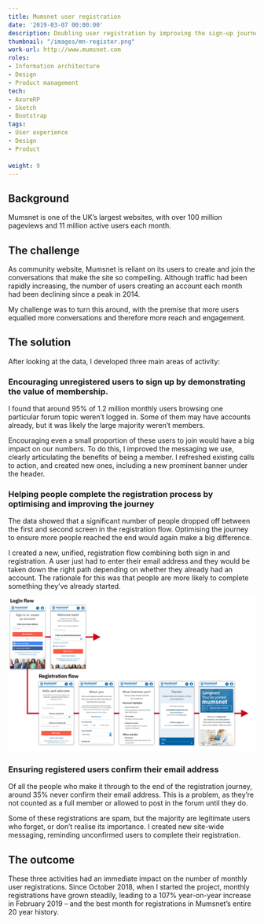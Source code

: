 ```yaml
---
title: Mumsnet user registration
date: '2019-03-07 00:00:00'
description: Doubling user registration by improving the sign-up journey.
thumbnail: "/images/mn-register.png"
work-url: http://www.mumsnet.com
roles:
- Information architecture
- Design
- Product management
tech:
- AxureRP
- Sketch
- Bootstrap
tags:
- User experience 
- Design
- Product

weight: 9
---
```


## Background
Mumsnet is one of the UK’s largest websites, with over 100 million pageviews and 11 million active users each month.

## The challenge
As community website, Mumsnet is reliant on its users to create and join the conversations that make the site so compelling. Although traffic had been rapidly increasing, the number of users creating an account each month had been declining since a peak in 2014.

My challenge was to turn this around, with the premise that more users equalled more conversations and therefore more reach and engagement.

## The solution
After looking at the data, I developed three main areas of activity:

### Encouraging unregistered users to sign up by demonstrating the value of membership.
I found that around 95% of 1.2 million monthly users browsing one particular forum topic weren’t logged in. Some of them may have accounts already, but it was likely the large majority weren’t members.

Encouraging even a small proportion of these users to join would have a big impact on our numbers. To do this, I improved the messaging we use, clearly articulating the benefits of being a member. I refreshed existing calls to action, and created new ones, including a new prominent banner under the header.

### Helping people complete the registration process by optimising and improving the journey
The data showed that a significant number of people dropped off between the first and second screen in the registration flow. Optimising the journey to ensure more people reached the end would again make a big difference.

I created a new, unified, registration flow combining both sign in and registration. A user just had to enter their email address and they would be taken down the right path depending on whether they already had an account. The rationale for this was that people are more likely to complete something they’ve already started.

![Registration flow](/images/work/reg-flow.png)

### Ensuring registered users confirm their email address
Of all the people who make it through to the end of the registration journey, around 35% never confirm their email address. This is a problem, as they’re not counted as a full member or allowed to post in the forum until they do.

Some of these registrations are spam, but the majority are legitimate users who forget, or don’t realise its importance. I created new site-wide messaging, reminding unconfirmed users to complete their registration. 

## The outcome
These three activities had an immediate impact on the number of monthly user registrations. Since October 2018, when I started the project, monthly registrations have grown steadily, leading to a 107% year-on-year increase in February 2019 – and the best month for registrations in Mumsnet’s entire 20 year history.